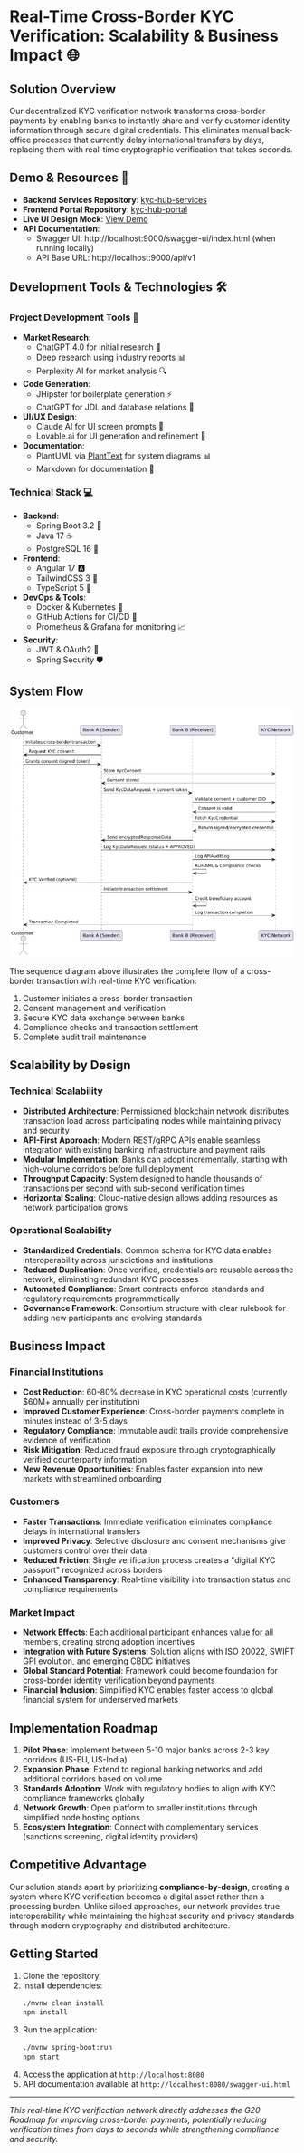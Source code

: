 # Real-Time Cross-Border KYC Verification: Scalability & Business Impact 🌐

## Solution Overview
Our decentralized KYC verification network transforms cross-border payments by enabling banks to instantly share and verify customer identity information through secure digital credentials. This eliminates manual back-office processes that currently delay international transfers by days, replacing them with real-time cryptographic verification that takes seconds.

## Demo & Resources 🚀
- **Backend Services Repository**: [kyc-hub-services](https://github.com/manucr619/kyc-hub-services)
- **Frontend Portal Repository**: [kyc-hub-portal](https://github.com/manucr619/kyc-hub-portal)
- **Live UI Design Mock**: [View Demo](https://preview--kyc-hub-portal.lovable.app/)
- **API Documentation**:
  - Swagger UI: http://localhost:9000/swagger-ui/index.html (when running locally)
  - API Base URL: http://localhost:9000/api/v1

## Development Tools & Technologies 🛠️

### Project Development Tools 🔧
- **Market Research**: 
  - ChatGPT 4.0 for initial research 🤖
  - Deep research using industry reports 📊
  - Perplexity AI for market analysis 🔍
- **Code Generation**: 
  - JHipster for boilerplate generation ⚡
  - ChatGPT for JDL and database relations 📝
- **UI/UX Design**:
  - Claude AI for UI screen prompts 🎨
  - Lovable.ai for UI generation and refinement 🎯
- **Documentation**:
  - PlantUML via [PlantText](https://www.planttext.com/) for system diagrams 📊
  - Markdown for documentation 📑

### Technical Stack 💻
- **Backend**: 
  - Spring Boot 3.2 🍃
  - Java 17 ☕
  - PostgreSQL 16 🐘
- **Frontend**: 
  - Angular 17 🅰️
  - TailwindCSS 3 🎨
  - TypeScript 5 📘
- **DevOps & Tools**:
  - Docker & Kubernetes 🐳
  - GitHub Actions for CI/CD 🔄
  - Prometheus & Grafana for monitoring 📈
- **Security**:
  - JWT & OAuth2 🔐
  - Spring Security 🛡️

## System Flow
![KYC Verification Flow](ekyc-Flow.png)

The sequence diagram above illustrates the complete flow of a cross-border transaction with real-time KYC verification:
1. Customer initiates a cross-border transaction
2. Consent management and verification
3. Secure KYC data exchange between banks
4. Compliance checks and transaction settlement
5. Complete audit trail maintenance

## Scalability by Design

### Technical Scalability
- **Distributed Architecture**: Permissioned blockchain network distributes transaction load across participating nodes while maintaining privacy and security
- **API-First Approach**: Modern REST/gRPC APIs enable seamless integration with existing banking infrastructure and payment rails
- **Modular Implementation**: Banks can adopt incrementally, starting with high-volume corridors before full deployment
- **Throughput Capacity**: System designed to handle thousands of transactions per second with sub-second verification times
- **Horizontal Scaling**: Cloud-native design allows adding resources as network participation grows

### Operational Scalability
- **Standardized Credentials**: Common schema for KYC data enables interoperability across jurisdictions and institutions
- **Reduced Duplication**: Once verified, credentials are reusable across the network, eliminating redundant KYC processes
- **Automated Compliance**: Smart contracts enforce standards and regulatory requirements programmatically
- **Governance Framework**: Consortium structure with clear rulebook for adding new participants and evolving standards

## Business Impact

### Financial Institutions
- **Cost Reduction**: 60-80% decrease in KYC operational costs (currently $60M+ annually per institution)
- **Improved Customer Experience**: Cross-border payments complete in minutes instead of 3-5 days
- **Regulatory Compliance**: Immutable audit trails provide comprehensive evidence of verification
- **Risk Mitigation**: Reduced fraud exposure through cryptographically verified counterparty information
- **New Revenue Opportunities**: Enables faster expansion into new markets with streamlined onboarding

### Customers
- **Faster Transactions**: Immediate verification eliminates compliance delays in international transfers
- **Improved Privacy**: Selective disclosure and consent mechanisms give customers control over their data
- **Reduced Friction**: Single verification process creates a "digital KYC passport" recognized across borders
- **Enhanced Transparency**: Real-time visibility into transaction status and compliance requirements

### Market Impact
- **Network Effects**: Each additional participant enhances value for all members, creating strong adoption incentives
- **Integration with Future Systems**: Solution aligns with ISO 20022, SWIFT GPI evolution, and emerging CBDC initiatives
- **Global Standard Potential**: Framework could become foundation for cross-border identity verification beyond payments
- **Financial Inclusion**: Simplified KYC enables faster access to global financial system for underserved markets

## Implementation Roadmap
1. **Pilot Phase**: Implement between 5-10 major banks across 2-3 key corridors (US-EU, US-India)
2. **Expansion Phase**: Extend to regional banking networks and add additional corridors based on volume
3. **Standards Adoption**: Work with regulatory bodies to align with KYC compliance frameworks globally
4. **Network Growth**: Open platform to smaller institutions through simplified node hosting options
5. **Ecosystem Integration**: Connect with complementary services (sanctions screening, digital identity providers)

## Competitive Advantage
Our solution stands apart by prioritizing **compliance-by-design**, creating a system where KYC verification becomes a digital asset rather than a processing burden. Unlike siloed approaches, our network provides true interoperability while maintaining the highest security and privacy standards through modern cryptography and distributed architecture.

## Getting Started
1. Clone the repository
2. Install dependencies:
   ```bash
   ./mvnw clean install
   npm install
   ```
3. Run the application:
   ```bash
   ./mvnw spring-boot:run
   npm start
   ```
4. Access the application at `http://localhost:8080`
5. API documentation available at `http://localhost:8080/swagger-ui.html`

---

*This real-time KYC verification network directly addresses the G20 Roadmap for improving cross-border payments, potentially reducing verification times from days to seconds while strengthening compliance and security.*

